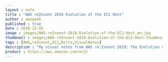 ```yaml
---
layout : note
title : "AWS reInvent 2018 Evolution of the EC2 Host"
author : awsgeek
published : true
date : 2018-12-01
image : images/AWS-reInvent-2018-Evolution-of-the-EC2-Host_en.jpg
thumbnail : images/AWS-reInvent-2018-Evolution-of-the-EC2-Host-thumbnail_en.jpg
tags : [AWS,reInvent,EC2,Nitro,VisualNotes]
description : "My visual notes from AWS re:Invent 2018: The Evolution of the EC2 Host"
product : https://aws.amazon.com/ec2/
---
```

